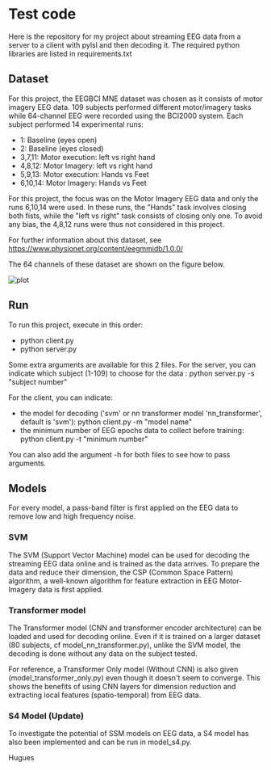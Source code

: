# Test code

Here is the repository for my project about streaming EEG data from a server to a client with pylsl and then decoding it.
The required python libraries are listed in requirements.txt

## Dataset

For this project, the EEGBCI MNE dataset was chosen as it consists of motor imagery EEG data.
109 subjects performed different motor/imagery tasks while 64-channel EEG were recorded using the BCI2000 system.
Each subject performed 14 experimental runs:
  - 1: Baseline (eyes open)
  - 2: Baseline (eyes closed)
  - 3,7,11: Motor execution: left vs right hand
  - 4,8,12: Motor Imagery: left vs right hand
  - 5,9,13: Motor execution: Hands vs Feet
  - 6,10,14: Motor Imagery: Hands vs Feet

For this project, the focus was on the Motor Imagery EEG data and only the runs 6,10,14 were used. 
In these runs, the "Hands" task involves closing both fists, while the "left vs right" task consists of closing only one.
To avoid any bias, the 4,8,12 runs were thus not considered in this project.

For further information about this dataset, see https://www.physionet.org/content/eegmmidb/1.0.0/

The 64 channels of these dataset are shown on the figure below.

![plot](https://github.com/irregular25/eeg/edit/main/eegbci_channels.png)

## Run

To run this project, execute in this order: 
- python client.py
- python server.py

Some extra arguments are available for this 2 files.
For the server, you can indicate which subject (1-109) to choose for the data : python server.py -s "subject number"

For the client, you can indicate:
- the model for decoding ('svm' or nn transformer model 'nn_transformer', default is 'svm'): python client.py -m "model name"
- the minimum number of EEG epochs data to collect before training: python client.py -t "minimum number"

You can also add the argument -h for both files to see how to pass arguments.

## Models

For every model, a pass-band filter is first applied on the EEG data to remove low and high frequency noise.

### SVM

The SVM (Support Vector Machine) model can be used for decoding the streaming EEG data online and is trained as the data arrives.
To prepare the data and reduce their dimension, the CSP (Common Space Pattern) algorithm, a well-known algorithm for feature extraction in EEG Motor-Imagery data is first applied.

### Transformer model

The Transformer model (CNN and transformer encoder architecture) can be loaded and used for decoding online. 
Even if it is trained on a larger dataset (80 subjects, cf model_nn_transformer.py), unlike the SVM model,
the decoding is done without any data on the subject tested.

For reference, a Transformer Only model (Without CNN) is also given (model_transformer_only.py) even though it doesn't seem to converge. 
This shows the benefits of using CNN layers for dimension reduction and extracting local features (spatio-temporal) from EEG data.

### S4 Model (Update)
To investigate the potential of SSM models on EEG data, a S4 model has also been implemented and can be run in model_s4.py.

Hugues
